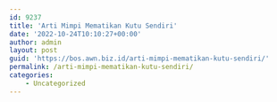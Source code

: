 ```yaml
---
id: 9237
title: 'Arti Mimpi Mematikan Kutu Sendiri'
date: '2022-10-24T10:10:27+00:00'
author: admin
layout: post
guid: 'https://bos.awn.biz.id/arti-mimpi-mematikan-kutu-sendiri/'
permalink: /arti-mimpi-mematikan-kutu-sendiri/
categories:
    - Uncategorized
---
```


